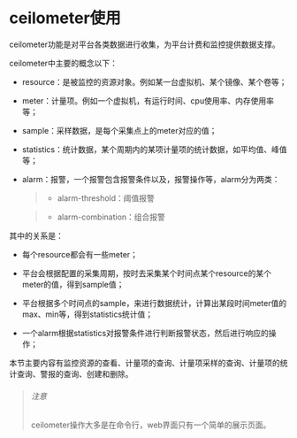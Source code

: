 # ceilometer使用 #

ceilometer功能是对平台各类数据进行收集，为平台计费和监控提供数据支撑。

ceilometer中主要的概念以下：

* resource：是被监控的资源对象。例如某一台虚拟机、某个镜像、某个卷等；

* meter：计量项。例如一个虚拟机，有运行时间、cpu使用率、内存使用率等；

* sample：采样数据，是每个采集点上的meter对应的值；

* statistics：统计数据，某个周期内的某项计量项的统计数据，如平均值、峰值等；

* alarm：报警，一个报警包含报警条件以及，报警操作等，alarm分为两类：

    > * alarm-threshold：阈值报警

    > * alarm-combination：组合报警

其中的关系是：

* 每个resource都会有一些meter；

* 平台会根据配置的采集周期，按时去采集某个时间点某个resource的某个meter的值，得到sample值；

* 平台根据多个时间点的sample，来进行数据统计，计算出某段时间meter值的max、min等，得到statistics统计值；

* 一个alarm根据statistics对报警条件进行判断报警状态，然后进行响应的操作；

本节主要内容有监控资源的查看、计量项的查询、计量项采样的查询、计量项的统计查询、警报的查询、创建和删除。

> ###### 注意
> ceilometer操作大多是在命令行，web界面只有一个简单的展示页面。


